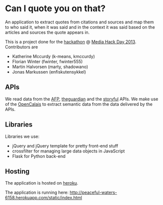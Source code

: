 Can I quote you on that?
========================

An application to extract quotes from citations and sources and map them to who said it, when it was said and in the context it was said based on the articles and sources the quote appears in.

This is a project done for the [hackathon](https://www.hackerleague.org/hackathons/wan-ifra-media-hack-day) @ [Media Hack Day 2013](http://www.mediahackday.com/ "#mdh2013").
Contributors are
  * Katherine Mccurdy (k-means, kmccurdy)
  * Florian Winter (fwinter, fwinter555)
  * Martin Halvorsen (marty, shadowano)
  * Jonas Markussen (enfiskutensykkel)

APIs
----

We read data from the 
[AFP](http://www.ipadafp.afp.com/mediahackdays/index.php?p=doc),
[theguardian](http://explorer.content.guardianapis.com/#/)
and the [storyful](http://github.com/storyful/StoryfulApiDoc) APIs.
We make use of the [OpenCalais](http://www.opencalais.com/) to extract semantic data from the data delivered by the APIs.

Libraries
---------
Libraries we use:
  * jQuery and jQuery template for pretty front-end stuff
  * crossfilter for managing large data objects in JavaScript
  * Flask for Python back-end


Hosting
-------
The application is hosted on [heroku](http://www.heroku.com).

The application is running here:
http://peaceful-waters-6158.herokuapp.com/static/index.html
